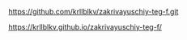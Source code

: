 https://github.com/krllblkv/zakrivayuschiy-teg-f.git

https://krllblkv.github.io/zakrivayuschiy-teg-f/
